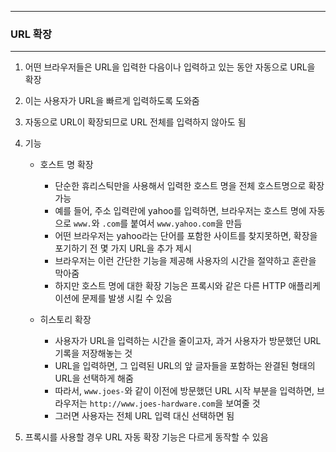 -----
### URL 확장
-----
1. 어떤 브라우저들은 URL을 입력한 다음이나 입력하고 있는 동안 자동으로 URL을 확장
2. 이는 사용자가 URL을 빠르게 입력하도록 도와줌
3. 자동으로 URL이 확장되므로 URL 전체를 입력하지 않아도 됨
4. 기능
   - 호스트 명 확장
     + 단순한 휴리스틱만을 사용해서 입력한 호스트 명을 전체 호스트명으로 확장 가능
     + 예를 들어, 주소 입력란에 yahoo를 입력하면, 브라우저는 호스트 명에 자동으로 ```www.```와 ```.com```를 붙여서 ```www.yahoo.com```을 만듬
     + 어떤 브라우저는 yahoo라는 단어를 포함한 사이트를 찾지못하면, 확장을 포기하기 전 몇 가지 URL을 추가 제시
     + 브라우저는 이런 간단한 기능을 제공해 사용자의 시간을 절약하고 혼란을 막아줌
     + 하지만 호스트 명에 대한 확장 기능은 프록시와 같은 다른 HTTP 애플리케이션에 문제를 발생 시킬 수 있음

   - 히스토리 확장
     + 사용자가 URL을 입력하는 시간을 줄이고자, 과거 사용자가 방문했던 URL 기록을 저장해놓는 것
     + URL을 입력하면, 그 입력된 URL의 앞 글자들을 포함하는 완결된 형태의 URL을 선택하게 해줌
     + 따라서, ```www.joes-```와 같이 이전에 방문했던 URL 시작 부분을 입력하면, 브라우저는 ```http://www.joes-hardware.com```을 보여줄 것
     + 그러면 사용자는 전체 URL 입력 대신 선택하면 됨

5. 프록시를 사용할 경우 URL 자동 확장 기능은 다르게 동작할 수 있음
